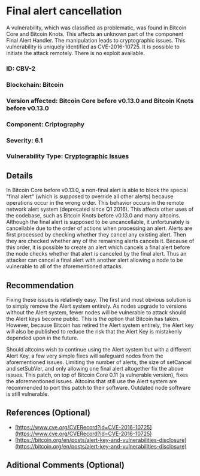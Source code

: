 # Final alert cancellation

A vulnerability, which was classified as problematic, was found in Bitcoin Core and Bitcoin Knots. This affects an unknown part of the component Final Alert Handler. The manipulation leads to cryptographic issues. This vulnerability is uniquely identified as CVE-2016-10725. It is possible to initiate the attack remotely. There is no exploit available.

### ID: CBV-2
### Blockchain: Bitcoin
### Version affected: Bitcoin Core before v0.13.0 and Bitcoin Knots before v0.13.0
### Component: Criptography
### Severity: 6.1
### Vulnerability Type: [Cryptographic Issues](https://cwe.mitre.org/data/definitions/310.html)

## Details

In Bitcoin Core before v0.13.0, a non-final alert is able to block the special "final alert" (which is supposed to override all other alerts) because operations occur in the wrong order. This behavior occurs in the remote network alert system (deprecated since Q1 2016). This affects other uses of the codebase, such as Bitcoin Knots before v0.13.0 and many altcoins.
<br/>
Although the final alert is supposed to be uncancellable, it unfortunately is cancellable due to the order of actions when processing an alert. Alerts are first processed by checking whether they cancel any existing alert. Then they are checked whether any of the remaining alerts cancels it. Because of this order, it is possible to create an alert which cancels a final alert before the node checks whether that alert is canceled by the final alert. Thus an attacker can cancel a final alert with another alert allowing a node to be vulnerable to all of the aforementioned attacks.

## Recommendation

Fixing these issues is relatively easy. The first and most obvious solution is to simply remove the Alert system entirely. As nodes upgrade to versions without the Alert system, fewer nodes will be vulnerable to attack should the Alert keys become public. This is the option that Bitcoin has taken. However, because Bitcoin has retired the Alert system entirely, the Alert key will also be published to reduce the risk that the Alert Key is mistakenly depended upon in the future.

Should altcoins wish to continue using the Alert system but with a different Alert Key, a few very simple fixes will safeguard nodes from the aforementioned issues. Limiting the number of alerts, the size of setCancel and setSubVer, and only allowing one final alert altogether fix the above issues. This patch, on top of Bitcoin Core 0.11 (a vulnerable version), fixes the aforementioned issues. Altcoins that still use the Alert system are recommended to port this patch to their software. Outdated node software is still vulnerable.

## References (Optional)

* [https://www.cve.org/CVERecord?id=CVE-2016-10725](https://www.cve.org/CVERecord?id=CVE-2016-10725)
* [https://bitcoin.org/en/posts/alert-key-and-vulnerabilities-disclosure](https://bitcoin.org/en/posts/alert-key-and-vulnerabilities-disclosure)

## Aditional Comments (Optional)
